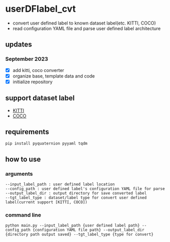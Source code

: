 # userDFlabel_cvt
- convert user defined label to known dataset label(etc. KITTI, COCO)
- read configuration YAML file and parse user defined label architecture

## updates
### September 2023
- [x] add kitti, coco converter
- [x] organize base, template data and code
- [x] initialize repository

## support dataset label
- [KITTI](https://www.cvlibs.net/datasets/kitti/eval_object.php?obj_benchmark=3d)
- [COCO](https://cocodataset.org/#download)

## requirements
```commandline
pip install pyquaternion pyyaml tqdm
```

## how to use
### arguments
```text
--input_label_path : user defined label location
--config_path : user defined label's configuration YAML file for parse
--output_label_dir : output directory for save converted label
--tgt_label_type : dataset/label type for convert user defined label(current support [KITTI, COCO])
```

### command line
```commandline
python main.py --input_label_path {user defined label path} --config_path {configuration YAML file path} --output_label_dir {directory path output saved} --tgt_label_type {type for convert} 
```
